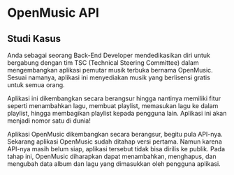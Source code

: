 # OpenMusic API

## Studi Kasus
Anda sebagai seorang Back-End Developer mendedikasikan diri untuk bergabung dengan tim TSC (Technical Steering Committee) dalam mengembangkan aplikasi pemutar musik terbuka bernama OpenMusic. Sesuai namanya, aplikasi ini menyediakan musik yang berlisensi gratis untuk semua orang. 

Aplikasi ini dikembangkan secara berangsur hingga nantinya memiliki fitur seperti menambahkan lagu, membuat playlist, memasukan lagu ke dalam playlist, hingga membagikan playlist kepada pengguna lain. Aplikasi ini akan menjadi nomor satu di dunia!

Aplikasi OpenMusic dikembangkan secara berangsur, begitu pula API-nya. Sekarang aplikasi OpenMusic sudah ditahap versi pertama. Namun karena API-nya masih belum siap, aplikasi tersebut tidak bisa dirilis ke publik. Pada tahap ini, OpenMusic diharapkan dapat menambahkan, menghapus, dan mengubah data album dan lagu yang dimasukkan oleh pengguna aplikasi.
